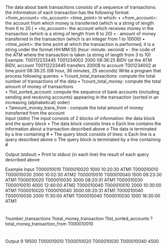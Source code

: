 The data about bank transactions consists of a sequence of transactions: the information of each transaction has the following format:
<from_account>   <to_account>   <money>   <time_point>   <atm>
In which:
•	<from_account>: the account from which money is transferred (which is a string of length from 6 to 20 )
•	<to_account>: the account which receives money in the transaction (which is a string of length from 6 to 20)
•	<money>: amount of money transferred in the transaction (which is an integer from 1 to 10000)
•	<time_point>: the time point at which the transaction is performed, it is a string under the format HH:MM:SS  (hour: minute: second)
•	<atm>: the code of the ATM where the transaction is taken (a string of length from 3 to 10)
Example: T00112233445 T001234002 2000 08:36:25 BIDV (at the ATM BIDV, account T00112233445 transfers 2000$ to account T001234002 at time point 08:36:25 (08 hour, 36 minutes, 25 seconds) 
Write a program that process following queries: 
•	?count_total_transactions: compute the total number of transactions of the data
•	?count_total_money: compute the total amount of money of transactions  
•	?list_sorted_account: compute the sequence of bank accounts (including sending and receiving accounts) appearing in the transaction (sorted in an increasing (alphabetical) order)  
•	?amount_money_trans_from <account>: compute the total amount of money transferred from the account <account>  
Input (stdin)
The input consists of 2 blocks of information: the data block and the query block
•	The data block consists lines
o	Each line contains the information about a transaction described above
o	The data is terminated by a line containing #
•	The query block consists of lines:
o	Each line is a query described above
o	The query block is terminated by a line containing #

Output (stdout)
•	Print to stdout (in each line) the result of each query described above

Example
Input
T000010010 T000010020 1000 10:20:30 ATM1
T000010010 T000010030 2000 10:02:30 ATM2
T000010010 T000010040 1500 09:23:30 ATM1 
T000010020 T000010030 3000 08:20:31 ATM1 
T000010030 T000010010 4000 12:40:00 ATM2 
T000010040 T000010010 2000 10:30:00 ATM1
T000010020 T000010040 3000 08:20:31 ATM1 
T000010040 T000010030 2000 11:30:00 ATM1
T000010040 T000010030 1000 18:30:00 ATM1
#
?number_transactions
?total_money_transaction 
?list_sorted_accounts
?total_money_transaction_from T000010010
#

Output
9
19500
T000010010 T000010020 T000010030 T000010040
4500
